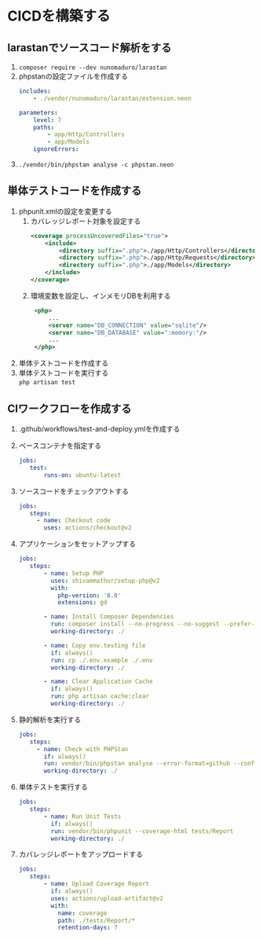 # CICDを構築する
## larastanでソースコード解析をする
1. `composer require --dev nunomaduro/larastan`
1. phpstanの設定ファイルを作成する
   ```yaml
   includes:
       - ./vendor/nunomaduro/larastan/extension.neon
   
   parameters:
       level: 7
       paths:
           - app/Http/Controllers
           - app/Models
       ignoreErrors:
   ```
1. `./vendor/bin/phpstan analyse -c phpstan.neon`

## 単体テストコードを作成する
1. phpunit.xmlの設定を変更する
   1. カバレッジレポート対象を設定する
      ```xml
      <coverage processUncoveredFiles="true">
          <include>
              <directory suffix=".php">./app/Http/Controllers</directory>
              <directory suffix=".php">./app/Http/Requests</directory>
              <directory suffix=".php">./app/Models</directory>
          </include>
      </coverage>
      ```
   2. 環境変数を設定し、インメモリDBを利用する
      ```xml
       <php>
           ...
           <server name="DB_CONNECTION" value="sqlite"/>
           <server name="DB_DATABASE" value=":memory:"/>
           ...
       </php>
      ```
2. 単体テストコードを作成する
3. 単体テストコードを実行する  
   `php artisan test`

## CIワークフローを作成する
1. .github/workflows/test-and-deploy.ymlを作成する
2. ベースコンテナを指定する
   ```yaml
   jobs:
      test:
          runs-on: ubuntu-latest
   ```
3. ソースコードをチェックアウトする
   ```yaml
   jobs:
      steps:
        - name: Checkout code
          uses: actions/checkout@v2
   ``` 
4. アプリケーションをセットアップする
   ```yaml
   jobs:
      steps:
          - name: Setup PHP
            uses: shivammathur/setup-php@v2
            with:
              php-version: '8.0'
              extensions: gd

          - name: Install Composer Dependencies
            run: composer install --no-progress --no-suggest --prefer-dist
            working-directory: ./

          - name: Copy env.testing file
            if: always()
            run: cp ./.env.example ./.env
            working-directory: ./

          - name: Clear Application Cache
            if: always()
            run: php artisan cache:clear
            working-directory: ./
   ``` 
   
3. 静的解析を実行する
   ```yaml
   jobs:
      steps:
        - name: Check with PHPStan
          if: always()
          run: vendor/bin/phpstan analyse --error-format=github --configuration=phpstan.neon
          working-directory: ./
   ```
4. 単体テストを実行する
   ```yaml
   jobs:
      steps:
          - name: Run Unit Tests
            if: always()
            run: vendor/bin/phpunit --coverage-html tests/Report
            working-directory: ./
   ```
5. カバレッジレポートをアップロードする
   ```yaml
   jobs:
      steps:
          - name: Upload Coverage Report
            if: always()
            uses: actions/upload-artifact@v2
            with:
              name: coverage
              path: ./tests/Report/*
              retention-days: 7
   ```
